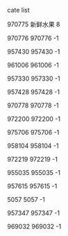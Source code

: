 cate list

970775 新鲜水果 8

970776 970776 -1

957430 957430 -1

961006 961006 -1

957330 957330 -1

957428 957428 -1

970778 970778 -1

972200 972200 -1

975706 975706 -1

958104 958104 -1

972219 972219 -1

955035 955035 -1

957615 957615 -1

5057 5057 -1

957347 957347 -1

969032 969032 -1

